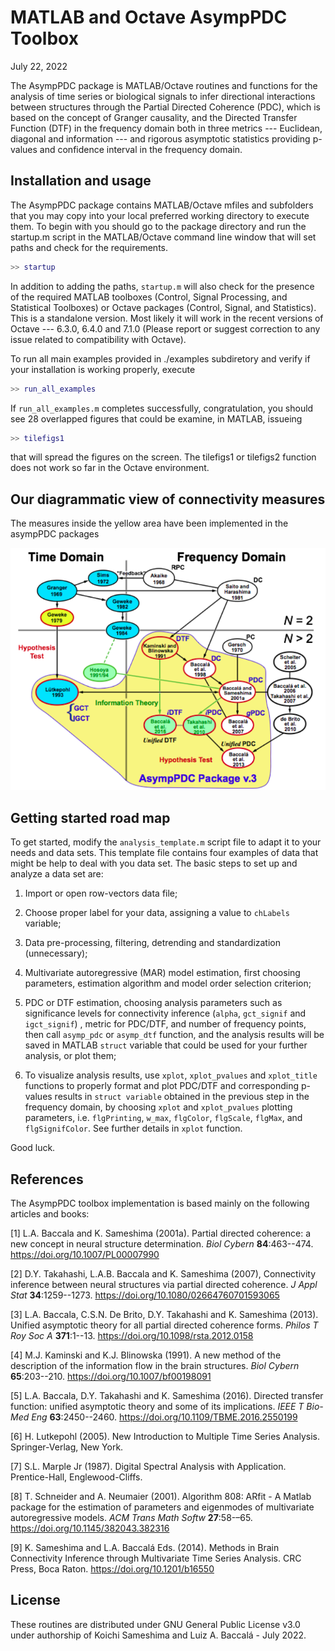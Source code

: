 # MATLAB and Octave AsympPDC Toolbox

July 22, 2022

The AsympPDC package is MATLAB/Octave routines and functions for the analysis of time series or biological signals to infer directional interactions between structures through the Partial Directed Coherence (PDC), which is based on the concept of Granger causality, and the Directed Transfer Function (DTF) in the frequency domain both in three metrics --- Euclidean, diagonal and information --- and rigorous asymptotic statistics providing p-values and confidence interval in the frequency domain. 

## Installation and usage

The AsympPDC package contains MATLAB/Octave mfiles and subfolders that you may copy into your local preferred working directory to execute them. To begin with you should go to the package directory and run the startup.m script in the MATLAB/Octave command line window that will set paths and check for the requirements.

```matlab
>> startup
```

In addition to adding the paths, `startup.m` will also check for the presence of the required MATLAB toolboxes (Control, Signal Processing, and Statistical Toolboxes) or Octave packages (Control, Signal, and Statistics). This is a standalone version. Most likely it will work in the recent versions of Octave --- 6.3.0, 6.4.0 and 7.1.0  (Please report or suggest correction to any issue related to compatibility with Octave).

To run all main examples provided in ./examples subdiretory and verify if your installation is working properly, execute

```matlab
>> run_all_examples
```

If `run_all_examples.m` completes successfully, congratulation, you should see 28 overlapped figures that could be examine, in MATLAB, issueing 

```matlab
>> tilefigs1
```

that will spread the figures on the screen. The tilefigs1 or tilefigs2 function does not work so far in the Octave environment.

## Our diagrammatic view of connectivity measures

The measures inside the yellow area have been implemented in the asympPDC packages

![](./connectivity_measures_in_asymppdc.png)

## 

## Getting started road map

To get started, modify  the `analysis_template.m` script file to adapt it to your needs and data sets. This template file contains four examples of data that might be help to deal with you data set. The basic steps to set up and analyze a data set are:

1. Import or open row-vectors data file;

2. Choose proper label for your data, assigning a value to `chLabels`  variable;

3. Data pre-processing, filtering, detrending and standardization (unnecessary);

4. Multivariate autoregressive (MAR) model estimation, first choosing parameters, estimation algorithm and model order selection criterion;

5. PDC or DTF estimation, choosing analysis parameters such as significance levels for connectivity inference (`alpha`, `gct_signif` and `igct_signif`) , metric for PDC/DTF,  and number of frequency points, then call `asymp_pdc` or `asymp_dtf` function, and the analysis results will be saved in MATLAB `struct` variable that could be used for your further analysis, or plot them; 

6. To visualize analysis results, use `xplot`, `xplot_pvalues` and `xplot_title` functions to properly format and plot PDC/DTF and corresponding p-values results in `struct variable` obtained in the previous step in the frequency domain, by choosing `xplot` and `xplot_pvalues` plotting parameters, i.e.  `flgPrinting`, `w_max`,  `flgColor`, `flgScale`, `flgMax`, and `flgSignifColor`.  See further details in `xplot` function.



Good luck.



## References

The AsympPDC toolbox implementation is based mainly on the following articles and books:

 [1] L.A. Baccala and K. Sameshima (2001a). Partial directed coherence: a new concept
     in neural structure determination. *Biol Cybern* **84**:463--474.
     <https://doi.org/10.1007/PL00007990>

 [2] D.Y. Takahashi, L.A.B. Baccala and K. Sameshima (2007), Connectivity inference
     between neural structures via partial directed coherence. *J Appl Stat*
     **34**:1259--1273. <https://doi.org/10.1080/02664760701593065>

 [3] L.A. Baccala, C.S.N. De Brito, D.Y. Takahashi and K. Sameshima (2013). Unified
     asymptotic theory for all partial directed coherence forms. *Philos T Roy
     Soc A* **371**:1--13. <https://doi.org/10.1098/rsta.2012.0158>

 [4] M.J. Kaminski and K.J. Blinowska (1991). A new method of the description of the
    information flow in the brain structures. *Biol Cybern* **65**:203--210.
    <https://doi.org/10.1007/bf00198091>

[5] L.A. Baccala, D.Y. Takahashi and K. Sameshima (2016). Directed transfer
    function: unified asymptotic theory and some of its implications. *IEEE T
    Bio-Med Eng* **63**:2450--2460. 
    <https://doi.org/10.1109/TBME.2016.2550199>

[6] H. Lutkepohl (2005). New Introduction to Multiple Time Series Analysis. 
                         Springer-Verlag, New York. 

[7] S.L. Marple Jr (1987). Digital Spectral Analysis with Application.
                         Prentice-Hall, Englewood-Cliffs. 

[8] T. Schneider and A. Neumaier (2001). Algorithm 808: ARfit - A Matlab package
                         for the estimation of parameters and eigenmodes of
                         multivariate autoregressive models. *ACM Trans Math
                         Softw* **27**:58-–65. <https://doi.org/10.1145/382043.382316>

[9] K. Sameshima and L.A. Baccalá Eds. (2014). Methods in Brain Connectivity 
    Inference through Multivariate Time Series Analysis. CRC Press, Boca Raton.
    <https://doi.org/10.1201/b16550>

## License

These routines are distributed under GNU General Public License v3.0 under
authorship of Koichi Sameshima and Luiz A. Baccalá - July 2022.
